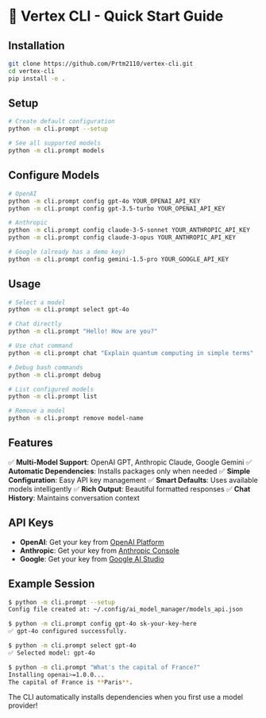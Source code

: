 # 🚀 Vertex CLI - Quick Start Guide

## Installation

```bash
git clone https://github.com/Prtm2110/vertex-cli.git
cd vertex-cli
pip install -e .
```

## Setup

```bash
# Create default configuration
python -m cli.prompt --setup

# See all supported models
python -m cli.prompt models
```

## Configure Models

```bash
# OpenAI
python -m cli.prompt config gpt-4o YOUR_OPENAI_API_KEY
python -m cli.prompt config gpt-3.5-turbo YOUR_OPENAI_API_KEY

# Anthropic
python -m cli.prompt config claude-3-5-sonnet YOUR_ANTHROPIC_API_KEY
python -m cli.prompt config claude-3-opus YOUR_ANTHROPIC_API_KEY

# Google (already has a demo key)
python -m cli.prompt config gemini-1.5-pro YOUR_GOOGLE_API_KEY
```

## Usage

```bash
# Select a model
python -m cli.prompt select gpt-4o

# Chat directly
python -m cli.prompt "Hello! How are you?"

# Use chat command
python -m cli.prompt chat "Explain quantum computing in simple terms"

# Debug bash commands
python -m cli.prompt debug

# List configured models
python -m cli.prompt list

# Remove a model
python -m cli.prompt remove model-name
```

## Features

✅ **Multi-Model Support**: OpenAI GPT, Anthropic Claude, Google Gemini
✅ **Automatic Dependencies**: Installs packages only when needed
✅ **Simple Configuration**: Easy API key management
✅ **Smart Defaults**: Uses available models intelligently
✅ **Rich Output**: Beautiful formatted responses
✅ **Chat History**: Maintains conversation context

## API Keys

- **OpenAI**: Get your key from [OpenAI Platform](https://platform.openai.com/api-keys)
- **Anthropic**: Get your key from [Anthropic Console](https://console.anthropic.com/)
- **Google**: Get your key from [Google AI Studio](https://aistudio.google.com/app/apikey)

## Example Session

```bash
$ python -m cli.prompt --setup
Config file created at: ~/.config/ai_model_manager/models_api.json

$ python -m cli.prompt config gpt-4o sk-your-key-here
✅ gpt-4o configured successfully.

$ python -m cli.prompt select gpt-4o
✅ Selected model: gpt-4o

$ python -m cli.prompt "What's the capital of France?"
Installing openai>=1.0.0...
The capital of France is **Paris**.
```

The CLI automatically installs dependencies when you first use a model provider!
